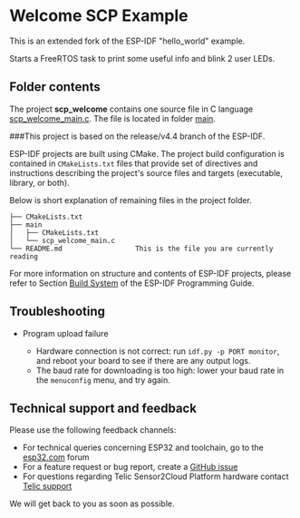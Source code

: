 # Welcome SCP Example

This is an extended fork of the ESP-IDF "hello_world" example.

Starts a FreeRTOS task to print some useful info and blink 2 user LEDs.


## Folder contents

The project **scp_welcome** contains one source file in C language [scp_welcome_main.c](main/scp_welcome_main.c). The file is located in folder [main](main).

###This project is based on the release/v4.4 branch of the ESP-IDF.

ESP-IDF projects are built using CMake. The project build configuration is contained in `CMakeLists.txt` files that provide set of directives and instructions describing the project's source files and targets (executable, library, or both). 

Below is short explanation of remaining files in the project folder.

```
├── CMakeLists.txt
├── main
│   ├── CMakeLists.txt
│   └── scp_welcome_main.c
└── README.md                  This is the file you are currently reading
```

For more information on structure and contents of ESP-IDF projects, please refer to Section [Build System](https://docs.espressif.com/projects/esp-idf/en/latest/esp32/api-guides/build-system.html) of the ESP-IDF Programming Guide.

## Troubleshooting

* Program upload failure

    * Hardware connection is not correct: run `idf.py -p PORT monitor`, and reboot your board to see if there are any output logs.
    * The baud rate for downloading is too high: lower your baud rate in the `menuconfig` menu, and try again.

## Technical support and feedback

Please use the following feedback channels:

* For technical queries concerning ESP32 and toolchain, go to the [esp32.com](https://esp32.com/) forum
* For a feature request or bug report, create a [GitHub issue](https://github.com/espressif/esp-idf/issues)
* For questions regarding Telic Sensor2Cloud Platform hardware contact [Telic support](mailto://support@telic.de)

We will get back to you as soon as possible.
